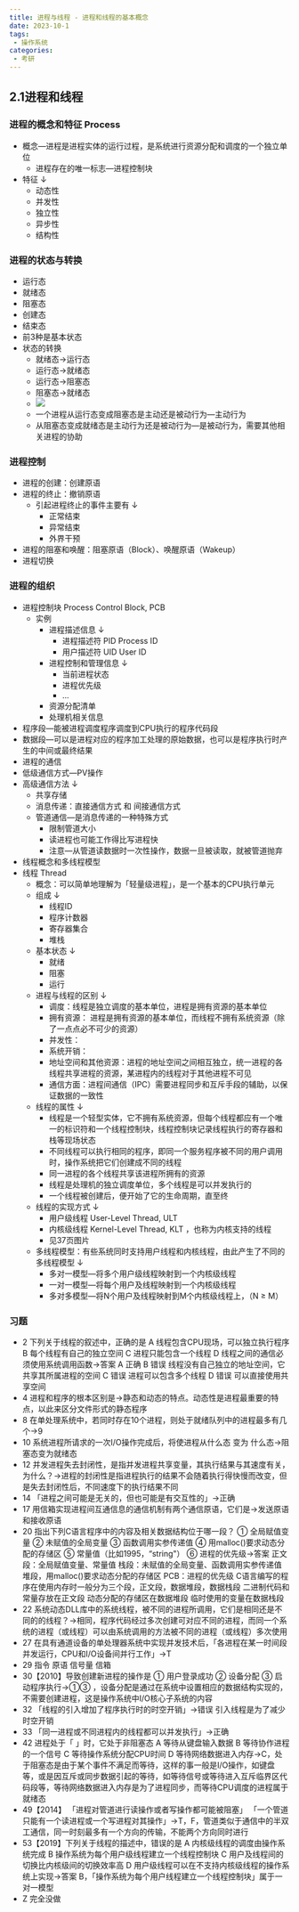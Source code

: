 ```yaml
---
title: 进程与线程 - 进程和线程的基本概念
date: 2023-10-1
tags:
 - 操作系统
categories:
 - 考研
---
```


## 2.1进程和线程

### 进程的概念和特征 Process
- 概念―进程是进程实体的运行过程，是系统进行资源分配和调度的一个独立单位
    - 进程存在的唯一标志―进程控制块
- 特征 ↓ 
    - 动态性
    - 并发性
    - 独立性
    - 异步性
    - 结构性
### 进程的状态与转换
- 运行态
- 就绪态
- 阻塞态
- 创建态
- 结束态
- 前3种是基本状态
- 状态的转换
    - 就绪态→运行态
    - 运行态→就绪态
    - 运行态→阻塞态
    - 阻塞态→就绪态
    - ![](https://th.bing.com/th/id/Rac88fec7ff0914ae100f5e5e16e8dcfe?rik=7YelQuouaD%2bGjA&riu=http%3a%2f%2fbbs.yanzhishi.cn%2fimage%2fshow%2fattachments-2020-06-xiLvreQp5eddd748e949a.jpg&ehk=ltevwD1oUrnv7VDTg627MgfwonKq5e28Z%2bNCcgsA8E8%3d&risl=&pid=ImgRaw)
    - 一个进程从运行态变成阻塞态是主动还是被动行为―主动行为
    - 从阻塞态变成就绪态是主动行为还是被动行为―是被动行为，需要其他相关进程的协助
### 进程控制
- 进程的创建：创建原语
- 进程的终止：撤销原语
    - 引起进程终止的事件主要有 ↓ 
        - 正常结束
        - 异常结束
        - 外界干预
- 进程的阻塞和唤醒：阻塞原语（Block）、唤醒原语（Wakeup）
- 进程切换
### 进程的组织
- 进程控制块 Process Control Block, PCB
    - 实例
        - 进程描述信息 ↓ 
            - 进程描述符 PID Process ID
            - 用户描述符 UID User ID
        - 进程控制和管理信息 ↓ 
            - 当前进程状态
            - 进程优先级
            - ...
        - 资源分配清单
        - 处理机相关信息
- 程序段―能被进程调度程序调度到CPU执行的程序代码段
- 数据段―可以是进程对应的程序加工处理的原始数据，也可以是程序执行时产生的中间或最终结果
- 进程的通信
- 低级通信方式―PV操作
- 高级通信方法 ↓ 
    - 共享存储
    - 消息传递：直接通信方式 和 间接通信方式
    - 管道通信―是消息传递的一种特殊方式
        - 限制管道大小
        - 读进程也可能工作得比写进程快
        - 注意―从管道读数据时一次性操作，数据一旦被读取，就被管道抛弃
- 线程概念和多线程模型
- 线程 Thread
    - 概念：可以简单地理解为「轻量级进程」，是一个基本的CPU执行单元
    - 组成 ↓ 
        - 线程ID
        - 程序计数器
        - 寄存器集合
        - 堆栈
    - 基本状态 ↓ 
        - 就绪
        - 阻塞
        - 运行
    - 进程与线程的区别 ↓ 
        - 调度：线程是独立调度的基本单位，进程是拥有资源的基本单位
        - 拥有资源： 进程是拥有资源的基本单位，而线程不拥有系统资源（除了一点点必不可少的资源）
        - 并发性：
        - 系统开销：
        - 地址空间和其他资源：进程的地址空间之间相互独立，统一进程的各线程共享进程的资源，某进程内的线程对于其他进程不可见
        - 通信方面：进程间通信（IPC）需要进程同步和互斥手段的辅助，以保证数据的一致性
    - 线程的属性 ↓ 
        - 线程是一个轻型实体，它不拥有系统资源，但每个线程都应有一个唯一的标识符和一个线程控制块，线程控制块记录线程执行的寄存器和栈等现场状态
        - 不同线程可以执行相同的程序，即同一个服务程序被不同的用户调用时，操作系统把它们创建成不同的线程
        - 同一进程的各个线程共享该进程所拥有的资源
        - 线程是处理机的独立调度单位，多个线程是可以并发执行的
        - 一个线程被创建后，便开始了它的生命周期，直至终
    - 线程的实现方式 ↓ 
        - 用户级线程 User-Level Thread, ULT
        - 内核级线程 Kernel-Level Thread, KLT ，也称为内核支持的线程
        - 见37页图片
    - 多线程模型：有些系统同时支持用户线程和内核线程，由此产生了不同的多线程模型 ↓ 
        - 多对一模型―将多个用户级线程映射到一个内核级线程
        - 一对一模型―将每个用户及线程映射到一个内核级线程
        - 多对多模型―将N个用户及线程映射到M个内核级线程上，（N ≥ M）
### 习题
- 2 下列关于线程的叙述中，正确的是
A 线程包含CPU现场，可以独立执行程序
B 每个线程有自己的独立空间
C 进程只能包含一个线程
D 线程之间的通信必须使用系统调用函数→答案
A 正确
B 错误 线程没有自己独立的地址空间，它共享其所属进程的空间
C 错误 进程可以包含多个线程
D 错误 可以直接使用共享空间
- 4 进程和程序的根本区别是→静态和动态的特点。动态性是进程最重要的特点，以此来区分文件形式的静态程序
- 8 在单处理系统中，若同时存在10个进程，则处于就绪队列中的进程最多有几个→9
- 10 系统进程所请求的一次I/O操作完成后，将使进程从什么态 变为 什么态→阻塞态变为就绪态
- 12 并发进程失去封闭性，是指并发进程共享变量，其执行结果与其速度有关，为什么？→进程的封闭性是指进程执行的结果不会随着执行得快慢而改变，但是失去封闭性后，不同速度下的执行结果不同
- 14 「进程之间可能是无关的，但也可能是有交互性的」→正确
- 17 用信箱实现进程间互通信息的通信机制有两个通信原语，它们是→发送原语和接收原语
- 20 指出下列C语言程序中的内容及相关数据结构位于哪一段？
① 全局赋值变量 
② 未赋值的全局变量 
③ 函数调用实参传递值 
④ 用malloc()要求动态分配的存储区
⑤ 常量值（比如1995，“string"）
⑥ 进程的优先级→答案
正文段：全局赋值变量、常量值
栈段：未赋值的全局变量、函数调用实参传递值
堆段，用malloc()要求动态分配的存储区
PCB：进程的优先级
C语言编写的程序在使用内存时一般分为三个段，正文段，数据堆段，数据栈段
二进制代码和常量存放在正文段
动态分配的存储区在数据堆段
临时使用的变量在数据栈段
- 22 系统动态DLL库中的系统线程，被不同的进程所调用，它们是相同还是不同的的线程？→相同，程序代码经过多次创建可对应不同的进程，而同一个系统的进程（或线程）可以由系统调用的方法被不同的进程（或线程）多次使用
- 27 在具有通道设备的单处理器系统中实现并发技术后，「各进程在某一时间段并发运行，CPU和I/O设备间并行工作」→T
- 29 指令 原语 信号量 信箱
- 30【2010】导致创建新进程的操作是
① 用户登录成功 
② 设备分配 
③ 启动程序执行→①③ ，设备分配是通过在系统中设置相应的数据结构实现的，不需要创建进程，这是操作系统中I/O核心子系统的内容
- 32 「线程的引入增加了程序执行时的时空开销」→错误 引入线程是为了减少时空开销
- 33 「同一进程或不同进程内的线程都可以并发执行」→正确
- 42 进程处于「 」时，它处于非阻塞态 
A 等待从键盘输入数据 
B 等待协作进程的一个信号 
C 等待操作系统分配CPU时间 
D 等待网络数据进入内存→C，处于阻塞态是由于某个事件不满足而等待，这样的事一般是I/O操作，如键盘等，或是因互斥或同步数据引起的等待，如等待信号或等待进入互斥临界区代码段等，等待网络数据进入内存是为了进程同步，而等待CPU调度的进程属于就绪态
- 49【2014】
「进程对管道进行读操作或者写操作都可能被阻塞」
「一个管道只能有一个读进程或一个写进程对其操作」→T，F，管道类似于通信中的半双工通信，同一时刻最多有一个方向的传输，不能两个方向同时进行
- 53【2019】下列关于线程的描述中，错误的是
A 内核级线程的调度由操作系统完成
B 操作系统为每个用户级线程建立一个线程控制块
C 用户及线程间的切换比内核级间的切换效率高
D 用户级线程可以在不支持内核级线程的操作系统上实现→答案
B，「操作系统为每个用户线程建立一个线程控制块」属于一对一模型
- Z 完全没做
